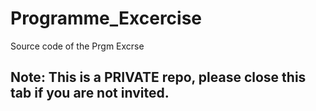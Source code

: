 # Programme_Excercise
Source code of the Prgm Excrse

## Note: This is a PRIVATE repo, please close this tab if you are not invited.
